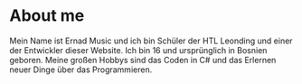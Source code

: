 # About me

Mein Name ist Ernad Music und ich bin Schüler der HTL Leonding und einer der Entwickler dieser Website. Ich bin 16 und ursprünglich in Bosnien geboren. Meine großen Hobbys sind das Coden in C# und das Erlernen neuer Dinge über das Programmieren.
